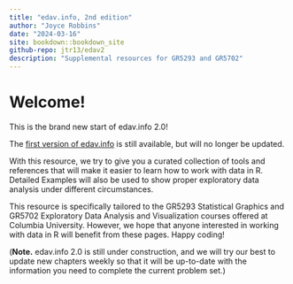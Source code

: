```yaml
---
title: "edav.info, 2nd edition"
author: "Joyce Robbins"
date: "2024-03-16"
site: bookdown::bookdown_site
github-repo: jtr13/edav2
description: "Supplemental resources for GR5293 and GR5702"
---
```


# Welcome!

This is the brand new start of edav.info 2.0!

The [first version of edav.info](https://jtr13.github.io/EDAV/) is still available, but will no longer be updated.

With this resource, we try to give you a curated collection of tools and references that will make it easier to learn how to work with data in R. Detailed Examples will also be used to show proper exploratory data analysis under different circumstances.

This resource is specifically tailored to the GR5293 Statistical Graphics and GR5702 Exploratory Data Analysis and Visualization courses offered at Columbia University. However, we hope that anyone interested in working with data in R will benefit from these pages. Happy coding!

(**Note.** edav.info 2.0 is still under construction, and we will try our best to update new chapters weekly so that it will be up-to-date with the information you need to complete the current problem set.)



